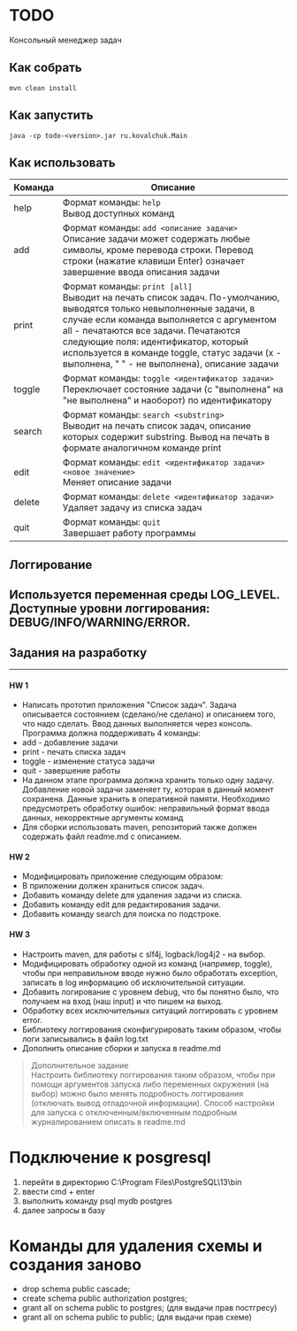 # TODO 
Консольный менеджер задач

## Как собрать
`mvn clean install`

## Как запустить
`java -cp todo-<version>.jar ru.kovalchuk.Main`

## Как использовать
| Команда   | Описание |
| ---       | --- |
| help      | Формат команды: `help` <br/> Вывод доступных команд |
| add       | Формат команды: `add <описание задачи>` <br/> Описание задачи может содержать любые символы, кроме перевода строки. Перевод строки (нажатие клавиши Enter) означает завершение ввода описания задачи |
| print     | Формат команды: `print [all]` <br/> Выводит на печать список задач. По-умолчанию, выводятся только невыполненные задачи, в случае если команда выполняется с аргументом all - печатаются все задачи. Печатаются следующие поля: идентификатор, который используется в команде toggle, статус задачи (x - выполнена, " " - не выполнена), описание задачи |
| toggle    | Формат команды: `toggle <идентификатор задачи>` <br/> Переключает состояние задачи (с "выполнена" на "не выполнена" и наоборот) по идентификатору |
| search    | Формат команды: `search <substring>` <br/> Выводит на печать список задач, описание которых содержит substring. Вывод на печать в формате аналогичном команде print |
| edit      | Формат команды: `edit <идентификатор задачи> <новое значение>` <br/> Меняет описание задачи |
| delete    | Формат команды: `delete <идентификатор задачи>` <br/> Удаляет задачу из списка задач |
| quit      | Формат команды: `quit` <br/> Завершает работу программы |


## Логгирование
Используется переменная среды LOG_LEVEL.
Доступные уровни логгирования: DEBUG/INFO/WARNING/ERROR.
---
## Задания на разработку

---
#### HW 1
- Написать прототип приложения "Список задач". Задача описывается состоянием (сделано/не сделано) и описанием того, что надо сделать. Ввод данных выполняется через консоль. Программа должна поддерживать 4 команды:
- add - добавление задачи
- print - печать списка задач
- toggle - изменение статуса задачи
- quit - завершение работы
- На данном этапе программа должна хранить только одну задачу. Добавление новой задачи заменяет ту, которая в данный момент сохранена. Данные хранить в оперативной памяти. Необходимо предусмотреть обработку ошибок: неправильный формат ввода данных, некорректные аргументы команд
- Для сборки использовать maven, репозиторий также должен содержать файл readme.md с описанием.

#### HW 2
- Модифицировать приложение следующим образом:
- В приложении должен храниться список задач.
- Добавить команду delete для удаления задачи из списка.
- Добавить команду edit для редактирования задачи.
- Добавить команду search для поиска по подстроке.

#### HW 3
- Настроить maven, для работы с slf4j, logback/log4j2 - на выбор.
- Модифицировать обработку одной из команд (например, toggle), чтобы при неправильном вводе нужно было обработать exception, записать в log информацию об исключительной ситуации.
- Добавить логирование с уровнем debug, что бы понятно было, что получаем на вход (наш input) и что пишем на выход.
- Обработку всех исключительных ситуаций логгировать с уровнем error.
- Библиотеку логгирования сконфигурировать таким образом, чтобы логи записывались в файл log.txt
- Дополнить описание сборки и запуска в readme.md
> Дополнительное задание </br>
Настроить библиотеку логгирования таким образом, чтобы при помощи аргументов запуска либо переменных окружения (на выбор) можно было менять подробность логгирования (отключать вывод отладочной информации). Способ настройки для запуска с отключенным/включенным подробным журналированием описать в readme.md

# Подключение к posgresql
1) перейти в директорию C:\Program Files\PostgreSQL\13\bin 
2) ввести cmd + enter
3) выполнить команду psql mydb postgres
4) далее запросы в базу


# Команды для удаления схемы и создания заново
- drop schema public cascade;
- create schema public authorization postgres;
- grant all on schema public to postgres; (для выдачи прав постгресу)
- grant all on schema public to public; (для выдачи прав схеме)